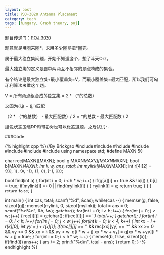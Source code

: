 ```yaml
---
layout: post
title: POJ-3020 Antenna Placement 
category: tech
tags: [hungary, Graph theory, poj]
---
```


题目传送门：<a href = "http://poj.org/problem?id=3020" >POJ 3020</a>

<p>题意就是用圈来圈*，求用多少圈能把*圈完。</p>

属于最大独立集问题，开始不知道这个，想了半天Orz。

最大独立集的定义是图中两两互不相邻的顶点构成的集合。

<p>有个结论是最大独立集+最小覆盖集=V，而最小覆盖集=最大匹配，所以我们可匈牙利算法来做这个题。</p>

<p>V = 所有两点组合成的独立集 = 2 * （*的总数）</p> 

<p>又因为(i,j) = (j,i)匹配</p>

<p>（2 * （*的总数） - 最大匹配数）/ 2 = *的总数 - 最大匹配数 / 2</p>

<p>据说状态压缩DP和带花树也可以做这道题，之后试试～</p>

###Code

{% highlight cpp %}
//By Brickgao
#include <iostream>
#include <cstdio>
#include <cstring>
#include <cmath>
#include <cstdlib>
#include <algorithm>
#include <vector>
using namespace std;
#define MAXN 50

char rec[MAXN][MAXN];
bool g[MAXN*MAXN][MAXN*MAXN];
bool b[MAXN*MAXN];
int h, w, ans, total;
int mylink[MAXN*MAXN];
int r[4][2] = {{0, 1}, {0, -1}, {1, 0}, {-1, 0}};

bool find(int a)
{
	for(int i = 0; i < h * w; i++)
	{
		if(g[a][i] == true && !b[i])
		{
			b[i] = true;
			if(mylink[i] == 0 || find(mylink[i]) )
			{
				mylink[i] = a;
				return true;
			}
		}
	}
	return false;
}

int main()
{
	int cas, total;
	scanf("%d", &cas);
	while(cas --)
	{
		memset(g, false, sizeof(g));
		memset(mylink, 0, sizeof(mylink));
		total = ans = 0;
		scanf("%d%d", &h, &w);
		getchar();
		for(int i = 0; i < h; i++)
		{
			for(int j = 0; j < w; j++)
			{
				rec[i][j] = getchar();
				if(rec[i][j] == '*') total++;
			}
			getchar();
		}
		for(int i = 0; i < h; i++)
			for(int j = 0;  j < w; j++)
				for(int k = 0; k < 4; k++)
				{
					int xx = i + r[k][0];
					int yy = j + r[k][1];
					if(rec[i][j] == '*' && rec[xx][yy] == '*' &&  xx >= 0 && yy >= 0 && xx < h && yy < w)
						g[i * w + j][xx * w + yy] = g[xx * w +yy][i * w + j] = true;
				}
		for(int i = 0; i < h * w; i++)
		{
			memset(b, false, sizeof(b));
			if(find(i)) ans++;
		}
		ans /= 2;
		printf("%d\n", total - ans);
	}
    return 0;
}
{% endhighlight %}
